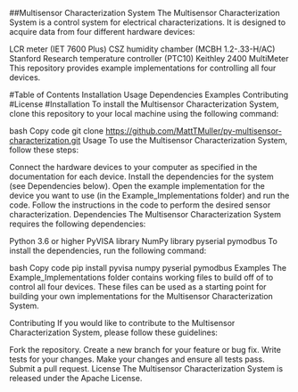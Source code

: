 ##Multisensor Characterization System
The Multisensor Characterization System is a control system for electrical characterizations. It is designed to acquire data from four different hardware devices:

LCR meter (IET 7600 Plus)
CSZ humidity chamber (MCBH 1.2-.33-H/AC)
Stanford Research temperature controller (PTC10)
Keithley 2400 MultiMeter
This repository provides example implementations for controlling all four devices.

#Table of Contents
Installation
Usage
Dependencies
Examples
Contributing
#License
#Installation
To install the Multisensor Characterization System, clone this repository to your local machine using the following command:

bash
Copy code
git clone https://github.com/MattTMuller/py-multisensor-characterization.git
Usage
To use the Multisensor Characterization System, follow these steps:

Connect the hardware devices to your computer as specified in the documentation for each device.
Install the dependencies for the system (see Dependencies below).
Open the example implementation for the device you want to use (in the Example_Implementations folder) and run the code.
Follow the instructions in the code to perform the desired sensor characterization.
Dependencies
The Multisensor Characterization System requires the following dependencies:

Python 3.6 or higher
PyVISA library
NumPy library
pyserial
pymodbus
To install the dependencies, run the following command:

bash
Copy code
pip install pyvisa numpy pyserial pymodbus
Examples
The Example_Implementations folder contains working files to build off of to control all four devices. These files can be used as a starting point for building your own implementations for the Multisensor Characterization System.

Contributing
If you would like to contribute to the Multisensor Characterization System, please follow these guidelines:

Fork the repository.
Create a new branch for your feature or bug fix.
Write tests for your changes.
Make your changes and ensure all tests pass.
Submit a pull request.
License
The Multisensor Characterization System is released under the Apache License.